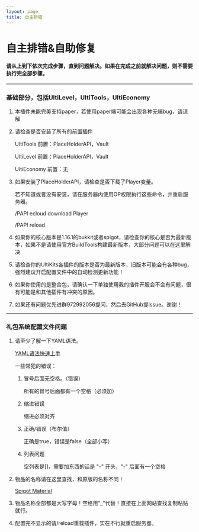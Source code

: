 ```yaml
---
layout: page
title: 自主排错
---
```

# 自主排错&自助修复

#### 请从上到下依次完成步骤，直到问题解决。如果在完成之前就解决问题，则不需要执行完全部步骤。

---

### 基础部分，包括UltiLevel，UltiTools，UltiEconomy

1. 本插件未能完美支持paper，若使用paper端可能会出现各种无端bug，请谅解

2. 请检查是否安装了所有的前置插件
    
    UltiTools 前置：PlaceHolderAPI，Vault
    
    UltiLevel 前置：PlaceHolderAPI，Vault
    
    UltiEconomy 前置：无

3. 如果安装了PlaceHolderAPI，请检查是否下载了Player变量。

    若不知道或者没有安装，请在服务器内使用OP权限执行这些命令，并重启服务器。
    
    /PAPI ecloud download Player
    
    /PAPI reload
    
4. 如果你的核心版本是1.16.1的bukkit或者spigot，请检查你的核心是否为最新版本，如果不是请使用官方BuildTools构建最新版本，大部分问题可以在这里解决

5. 请检查你的UltiKits各插件的版本是否为最新版本，旧版本可能会有各种bug，强烈建议开启配置文件中的自动检测更新功能！

6. 如果你使用的是整合包，请确认一下单独使用我的插件开服会不会有问题，很有可能是和其他插件有冲突的原因。

7. 如果还有问题优先进群972992056提问，然后去GitHub提Issue。谢谢！

---

### 礼包系统配置文件问题

1. 请至少了解一下YAML语法。

    [YAML语法快速上手](https://juejin.im/post/6844903743557746702)
    
    一些常犯的错误：
    
    1. 冒号后面无空格。（错误）
    
        所有的冒号后面都有一个空格（必须加）
       
    2. 缩进错误
    
        缩进必须对齐
        
    3. 正确/错误（布尔值）
    
        正确是true，错误是false（全部小写）
        
    4. 列表问题
    
        空列表是[]，需要加东西的话是 "-" 开头，"-" 后面有一个空格
    
2. 物品的名称请在这里查找，和原版的名称不同！

    [Spigot Material](https://hub.spigotmc.org/javadocs/spigot/org/bukkit/Material.html)
    
3. 物品名称全部都是大写字母！空格用"_"代替！直接在上面网站查找复制粘贴就行。

4. 配置完不显示的请/reload重载插件，实在不行就重启服务器。